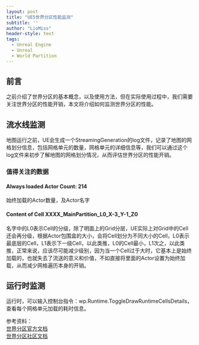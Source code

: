 ```yaml
---
layout: post
title: "UE5世界分区性能监测"
subtitle: ''
author: "LioMiss"
header-style: text
tags:
  - Unreal Engine
  - Unreal
  - World Partition
---
```


## 前言
之前介绍了世界分区的基本概念，以及使用方法，但在实际使用过程中，我们需要关注世界分区的性能开销，本文将介绍如何监测世界分区的性能。
## 流水线监测
地图运行之前，UE会生成一个StreamingGeneration的log文件，记录了地图的网格划分信息，包括网格单元的数量，网格单元的详细信息等，我们可以通过这个log文件来初步了解地图的网格划分情况，从而评估世界分区的性能开销。
### 值得关注的数据
#### Always loaded Actor Count: 214
始终加载的Actor数量，及Actor名字
#### Content of Cell XXXX_MainPartition_L0_X-3_Y-1_Z0
名字中的L0表示Cell的分级，除了明面上的Grid分层，UE实际上对Grid中的Cell还会再分级，根据Actor包围盒的大小，会将Cell划分为不同大小的Cell，L0表示最底层的Cell，L1表示下一级Cell，以此类推，L0的Cell最小，L1次之，以此类推，正常来说，应该尽可能减少级别，因为当一个Cell过于大时，它基本上是始终加载的，也就失去了流送的意义和价值，不如直接将里面的Actor设置为始终加载，从而减少网格遍历本身的开销。

## 运行时监测
运行时，可以输入控制台指令：wp.Runtime.ToggleDrawRuntimeCellsDetails，查看每个网格单元加载的耗时信息。

参考资料：  
[世界分区官方文档](https://dev.epicgames.com/documentation/zh-cn/unreal-engine/world-partition-in-unreal-engine?application_version=5.5)  
[世界分区社区文档](https://dev.epicgames.com/community/learning/knowledge-base/r6wl/unreal-engine-world-building-guide)

